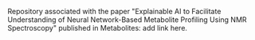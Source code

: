 Repository associated with the paper "Explainable AI to Facilitate Understanding of Neural Network-Based Metabolite Profiling Using NMR Spectroscopy" published in Metabolites: add link here.
